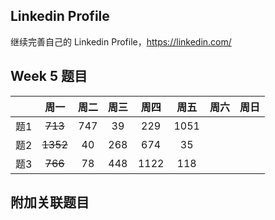 ## Linkedin Profile

继续完善自己的 Linkedin Profile，https://linkedin.com/

## Week 5 题目
|       | 周一    | 周二   |  周三 |   周四 |   周五  | 周六 |  周日 |
| :----:| :----: | :----:|:----:  |:----: |:----: |:----:|:----: |
| 题1   |~~713~~ |747    |39      |229   |1051    | 
| 题2   |~~1352~~|40     |268     |674   | 35     |    
| 题3   |~~766~~ |78     |448     |1122  |118     |    


## 附加关联题目
